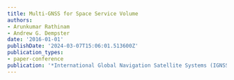 ```yaml
---
title: Multi-GNSS for Space Service Volume
authors:
- Arunkumar Rathinam
- Andrew G. Dempster
date: '2016-01-01'
publishDate: '2024-03-07T15:06:01.513600Z'
publication_types:
- paper-conference
publication: '*International Global Navigation Satellite Systems (IGNSS) 2016*'
---
```

